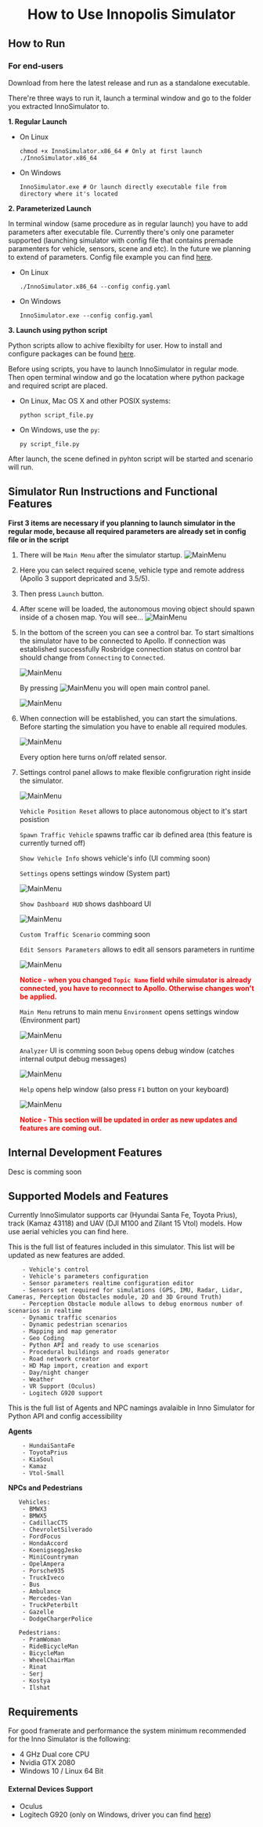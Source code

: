 <h1 align="center">How to Use Innopolis Simulator</h1>



## How to Run

### For end-users
Download from <a href="https://github.com/inno-robolab/InnoSimulator/releases/latest" style="text-decoration: none">here</a> the latest release and run as a standalone executable.

There're three ways to run it, launch a terminal window and go to the folder you extracted InnoSimulator to.

 **1. Regular Launch**

 - On Linux
    
    ```
    chmod +x InnoSimulator.x86_64 # Only at first launch
    ./InnoSimulator.x86_64
    ```
 - On Windows
   
    ```
    InnoSimulator.exe # Or launch directly executable file from directory where it's located
    ```
 **2. Parameterized Launch**

In terminal window (same procedure as in regular launch) you have to add parameters after executable file. Currently there's only one parameter supported (launching simulator with config file that contains premade paramenters for vehicle, sensors, scene and etc). In the future we planning to extend of parameters. Config file example you can find [here](../Assets/Config/config.yaml).

 - On Linux
 
    ```
    ./InnoSimulator.x86_64 --config config.yaml
    ```
 - On Windows
    
    ```
    InnoSimulator.exe --config config.yaml
    ```

 **3. Launch using python script**

Python scripts allow to achive flexibilty for user. How to install and configure packages can be found [here](../Docs/PythonApi.md).

Before using scripts, you have to launch InnoSimulator in regular mode. Then open terminal window and go the locatation where python package and required script are placed.

- On Linux, Mac OS X and other POSIX systems:

    ```
    python script_file.py
    ```

- On Windows, use the `py`:

    ```
    py script_file.py
    ```

After launch, the scene defined in pyhton script will be started and scenario will run.


## Simulator Run Instructions and Functional Features

**First 3 items are necessary if you planning to launch simulator in the regular mode, because all required parameters are already set in config file or in the script**

1. There will be `Main Menu` after the simulator startup.
![MainMenu](../Docs/Media/SimMenu.png)
2. Here you can select required scene, vehicle type and remote address (Apollo 3 support depricated and 3.5/5).

3. Then press `Launch` button.

4. After scene will be loaded, the autonomous moving object should spawn inside of a chosen map. You will see...
    ![MainMenu](../Docs/Media/SimView02.png)

5. In the bottom of the screen you can see a control bar. To start simaltions the simulator have to be connected to Apollo. 
If connection was established successfully Rosbridge connection status on control bar should change from `Connecting` to `Connected`.

    ![MainMenu](../Docs/Media/SimControlBar.png)

    By pressing ![MainMenu](../Docs/Media/SimMenuButton.png) you will open main control panel.

    ![MainMenu](../Docs/Media/SimMainControlPanel.png)

6. When connection will be established, you can start the simulations. Before starting the simulation you have to enable all required modules.

    ![MainMenu](../Docs/Media/SimSensorsControlPartUI.png)

    Every option here turns on/off related sensor.

7. Settings control panel allows to make flexible configruration right inside the simulator.

    ![MainMenu](../Docs/Media/SimSettingsControlPartUI.png)

    `Vehicle Position Reset` allows to place autonomous object to it's start posistion

    `Spawn Traffic Vehicle` spawns traffic car ib defined area (this feature is currently turned off)

    `Show Vehicle Info` shows vehicle's info (UI comming soon)

    `Settings` opens settings window (System part)
    
    ![MainMenu](../Docs/Media/SimSettingsWindow.png)
    
    `Show Dashboard HUD` shows dashboard UI
    
    ![MainMenu](../Docs/Media/SimDashboard.png)
    
    `Custom Traffic Scenario` comming soon

    `Edit Sensors Parameters` allows to edit all sensors parameters in runtime
      
    ![MainMenu](../Docs/Media/SimEditSensorsParamsWindow.png)
    
     **<span style='color: red;'>Notice - when you changed `Topic Name` field while simulator is already connected, you have to reconnect to Apollo. Otherwise changes won't be applied. </span>**
    
    `Main Menu` retruns to main menu
    `Environment` opens settings window (Environment part)
    
    ![MainMenu](../Docs/Media/SimEnvSettingsWindow.png)
    
    `Analyzer` UI is comming soon
    `Debug` opens debug window (catches internal output debug messages)
    
    ![MainMenu](../Docs/Media/SimDebugWindow.png)
    
    `Help` opens help window (also press `F1` button on your keyboard) 
    
    ![MainMenu](../Docs/Media/SimHelpWindow.png)
      

    **<span style='color: red;'>Notice - This section will be updated in order as new updates and features are coming out. </span>**

## Internal Development Features
Desc is comming soon


## Supported Models and Features

Currently InnoSimulator supports car (Hyundai Santa Fe, Toyota Prius), track (Kamaz 43118) and UAV (DJI M100 and Zilant 15 Vtol) models. How use aerial vehicles you can find <a href="https://github.com/InnopolisAero/inno_sim_interface" style="text-decoration: none">here</a>.

This is the full list of features included in this simulator. This list will be updated as new features are added.

```
    - Vehicle's control 
    - Vehicle's parameters configuration
    - Sensor parameters realtime configuration editor
    - Sensors set required for simulations (GPS, IMU, Radar, Lidar, Cameras, Perception Obstacles module, 2D and 3D Ground Truth) 
    - Perception Obstacle module allows to debug enormous number of scenarios in realtime
    - Dynamic traffic scenarios
    - Dynamic pedestrian scenarios
    - Mapping and map generator 
    - Geo Coding
    - Python API and ready to use scenarios   
    - Procedural buildings and roads generator
    - Road network creator
    - HD Map import, creation and export
    - Day/night changer
    - Weather 
    - VR Support (Oculus)
    - Logitech G920 support
```

This is the full list of Agents and NPC namings avalaible in Inno Simulator for Python API and config accessibility

**Agents**

```
    - HundaiSantaFe
    - ToyotaPrius
    - KiaSoul
    - Kamaz
    - Vtol-Small
```

**NPCs and Pedestrians**
```
   Vehicles:
    - BMWX3 
    - BMWX5
    - CadillacCTS
    - ChevroletSilverado
    - FordFocus
    - HondaAccord
    - KoenigseggJesko
    - MiniCountryman
    - OpelAmpera
    - Porsche935
    - TruckIveco
    - Bus
    - Ambulance
    - Mercedes-Van
    - TruckPeterbilt
    - Gazelle
    - DodgeChargerPolice

   Pedestrians:
    - PramWoman
    - RideBicycleMan
    - BicycleMan
    - WheelChairMan
    - Rinat
    - Serj
    - Kostya
    - Ilshat
```

## Requirements
For good framerate and performance the system minimum recommended for the Inno Simulator is the following: 
 - 4 GHz Dual core CPU
 - Nvidia GTX 2080
 - Windows 10 / Linux 64 Bit
 
#### External Devices Support

 - Oculus
 - Logitech G920 (only on Windows, driver you can find [here](https://www.driverscloud.com/en/services/GetInformationDriver/72261-75878/logitech-lgs-90265-x64-logitechexe))
